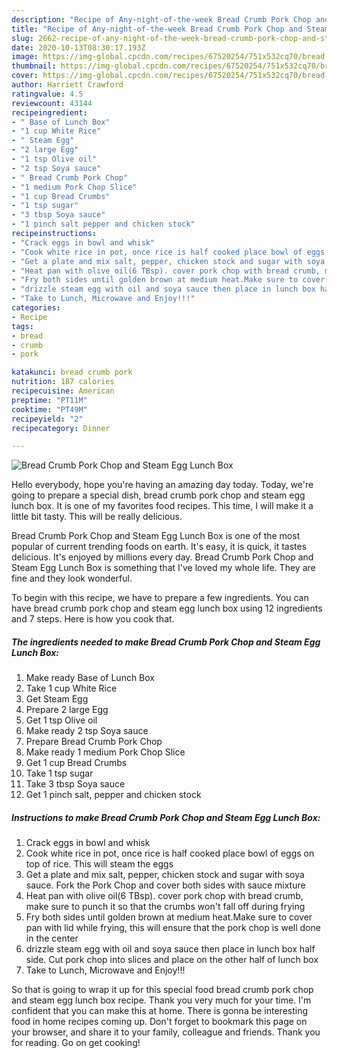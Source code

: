 ```yaml
---
description: "Recipe of Any-night-of-the-week Bread Crumb Pork Chop and Steam Egg Lunch Box"
title: "Recipe of Any-night-of-the-week Bread Crumb Pork Chop and Steam Egg Lunch Box"
slug: 2662-recipe-of-any-night-of-the-week-bread-crumb-pork-chop-and-steam-egg-lunch-box
date: 2020-10-13T08:30:17.193Z
image: https://img-global.cpcdn.com/recipes/67520254/751x532cq70/bread-crumb-pork-chop-and-steam-egg-lunch-box-recipe-main-photo.jpg
thumbnail: https://img-global.cpcdn.com/recipes/67520254/751x532cq70/bread-crumb-pork-chop-and-steam-egg-lunch-box-recipe-main-photo.jpg
cover: https://img-global.cpcdn.com/recipes/67520254/751x532cq70/bread-crumb-pork-chop-and-steam-egg-lunch-box-recipe-main-photo.jpg
author: Harriett Crawford
ratingvalue: 4.5
reviewcount: 43144
recipeingredient:
- " Base of Lunch Box"
- "1 cup White Rice"
- " Steam Egg"
- "2 large Egg"
- "1 tsp Olive oil"
- "2 tsp Soya sauce"
- " Bread Crumb Pork Chop"
- "1 medium Pork Chop Slice"
- "1 cup Bread Crumbs"
- "1 tsp sugar"
- "3 tbsp Soya sauce"
- "1 pinch salt pepper and chicken stock"
recipeinstructions:
- "Crack eggs in bowl and whisk"
- "Cook white rice in pot, once rice is half cooked place bowl of eggs on top of rice. This will steam the eggs"
- "Get a plate and mix salt, pepper, chicken stock and sugar with soya sauce. Fork the Pork Chop and cover both sides with sauce mixture"
- "Heat pan with olive oil(6 TBsp). cover pork chop with bread crumb, make sure to punch it so that the crumbs won&#39;t fall off during frying"
- "Fry both sides until golden brown at medium heat.Make sure to cover pan with lid while frying, this will ensure that the pork chop is well done in the center"
- "drizzle steam egg with oil and soya sauce then place in lunch box half side. Cut pork chop into slices and place on the other half of lunch box"
- "Take to Lunch, Microwave and Enjoy!!!"
categories:
- Recipe
tags:
- bread
- crumb
- pork

katakunci: bread crumb pork 
nutrition: 187 calories
recipecuisine: American
preptime: "PT11M"
cooktime: "PT49M"
recipeyield: "2"
recipecategory: Dinner

---
```



![Bread Crumb Pork Chop and Steam Egg Lunch Box](https://img-global.cpcdn.com/recipes/67520254/751x532cq70/bread-crumb-pork-chop-and-steam-egg-lunch-box-recipe-main-photo.jpg)

Hello everybody, hope you're having an amazing day today. Today, we're going to prepare a special dish, bread crumb pork chop and steam egg lunch box. It is one of my favorites food recipes. This time, I will make it a little bit tasty. This will be really delicious.

Bread Crumb Pork Chop and Steam Egg Lunch Box is one of the most popular of current trending foods on earth. It's easy, it is quick, it tastes delicious. It's enjoyed by millions every day. Bread Crumb Pork Chop and Steam Egg Lunch Box is something that I've loved my whole life. They are fine and they look wonderful.




To begin with this recipe, we have to prepare a few ingredients. You can have bread crumb pork chop and steam egg lunch box using 12 ingredients and 7 steps. Here is how you cook that.

<!--inarticleads1-->

##### The ingredients needed to make Bread Crumb Pork Chop and Steam Egg Lunch Box:

1. Make ready  Base of Lunch Box
1. Take 1 cup White Rice
1. Get  Steam Egg
1. Prepare 2 large Egg
1. Get 1 tsp Olive oil
1. Make ready 2 tsp Soya sauce
1. Prepare  Bread Crumb Pork Chop
1. Make ready 1 medium Pork Chop Slice
1. Get 1 cup Bread Crumbs
1. Take 1 tsp sugar
1. Take 3 tbsp Soya sauce
1. Get 1 pinch salt, pepper and chicken stock




<!--inarticleads2-->

##### Instructions to make Bread Crumb Pork Chop and Steam Egg Lunch Box:

1. Crack eggs in bowl and whisk
1. Cook white rice in pot, once rice is half cooked place bowl of eggs on top of rice. This will steam the eggs
1. Get a plate and mix salt, pepper, chicken stock and sugar with soya sauce. Fork the Pork Chop and cover both sides with sauce mixture
1. Heat pan with olive oil(6 TBsp). cover pork chop with bread crumb, make sure to punch it so that the crumbs won&#39;t fall off during frying
1. Fry both sides until golden brown at medium heat.Make sure to cover pan with lid while frying, this will ensure that the pork chop is well done in the center
1. drizzle steam egg with oil and soya sauce then place in lunch box half side. Cut pork chop into slices and place on the other half of lunch box
1. Take to Lunch, Microwave and Enjoy!!!




So that is going to wrap it up for this special food bread crumb pork chop and steam egg lunch box recipe. Thank you very much for your time. I'm confident that you can make this at home. There is gonna be interesting food in home recipes coming up. Don't forget to bookmark this page on your browser, and share it to your family, colleague and friends. Thank you for reading. Go on get cooking!
